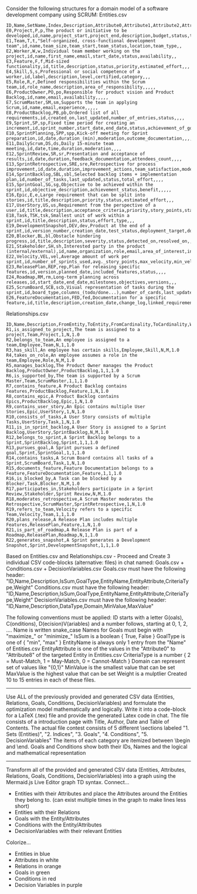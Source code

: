 Consider the following structures for a domain model of a software development company using SCRUM:
Entities.csv
```csv
ID,Name,SetName,Index,Description,Attribute0,Attribute1,Attribute2,Attribute3,Attribute4,Attribute5,Attribute6,Attribute7,Attribute8
E0,Project,P,p,The product or initiative to be developed,id,name,project_start,project_end,description,budget,status,target_audience,priority
E1,Team,T,t,"Self-organized, cross-functional development team",id,name,team_size,team_start,team_status,location,team_type,,
E2,Worker,W,w,Individual team member working on the project,id,name,first_name,email,start_date,status,availability,,
E3,Feature,F,f,Mid-sized functionality,id,title,description,status,priority,estimated_effort,,,
E4,Skill,S,s,Professional or social competence of a worker,id,label,description,level,certified,category,,,
E5,Role,R,r,Defined responsibilities within the Scrum team,id,role_name,description,area_of_responsibility,,,,,
E6,ProductOwner,PO,po,Responsible for product vision and Product Backlog,id,name,email,availability,,,,,
E7,ScrumMaster,SM,sm,Supports the team in applying Scrum,id,name,email,experience,,,,,
E8,ProductBacklog,PB,pb,Ordered list of all requirements,id,created_on,last_updated,number_of_entries,status,,,,
E9,Sprint,SP,sp,Fixed time period for creating an increment,id,sprint_number,start_date,end_date,status,achievement_of_goal,,,
E10,SprintPlanning,SPP,spp,Kick-off meeting for Sprint preparation,id,date,duration_(min),moderation,outcome_documentation,,,,
E11,DailyScrum,DS,ds,Daily 15-minute team meeting,id,date,time,duration,moderation,,,,
E12,SprintReview,SR,sr,Presentation and acceptance of results,id,date,duration,feedback_documentation,attendees_count,,,,
E13,SprintRetrospective,SRE,sre,Retrospective for process improvement,id,date,duration,improvement_actions,team_satisfaction,moderation,,,
E14,SprintBacklog,SBL,sbl,Selected backlog items + implementation plan,id,number_of_tasks,last_updated,status,total_effort,,,,
E15,SprintGoal,SG,sg,Objective to be achieved within the sprint,id,objective_description,achievement_status,benefit,,,,,
E16,Epic,E,e,Large requirement that can be split into stories,id,title,description,priority,status,estimated_effort,,,
E17,UserStory,US,us,Requirement from the perspective of a user,id,title,description,acceptance_criteria,priority,story_points,status,,
E18,Task,TSK,tsk,Smallest unit of work within a sprint,id,title,description,status,effort,type,,,
E19,DevelopmentSnapshot,DEV,dev,Product at the end of a sprint,id,version_number,creation_date,test_status,deployment_target,documentation,,,
E20,Blocker,BL,bl,Obstacle hindering progress,id,title,description,severity,status,detected_on,resolved_on,,
E21,Stakeholder,SH,sh,Interested party in the product (internal/external),id,name,organization,role,email,area_of_interest,influence_level,relevance_to_feature,
E22,Velocity,VEL,vel,Average amount of work per sprint,id,number_of_sprints_used,avg._story_points,max_velocity,min_velocity,trend,,,
E23,ReleasePlan,REP,rep,Plan for releasing specific features,id,version,planned_date,included_features,status,,,,
E24,Roadmap,RM,rm,Long-term planning across releases,id,start_date,end_date,milestones,objectives,versions,,,
E25,ScrumBoard,SCB,scb,Visual representation of tasks during the sprint,id,board_type,columns_(todo/done...),number_of_cards,last_updated,,,,
E26,FeatureDocumentation,FED,fed,Documentation for a specific feature,id,title,description,creation_date,change_log,linked_requirements,author,,
```
Relationships.csv
```csv
ID,Name,Description,FromEntity,ToEntity,FromCardinality,ToCardinality,Weight
R1,is_assigned_to_project,The team is assigned to a project,Team,Project,1,N,1.0
R2,belongs_to_team,An employee is assigned to a team,Employee,Team,N,1,1.0
R3,has_skill,An employee has certain skills,Employee,Skill,N,M,1.0
R4,takes_on_role,An employee assumes a role in the team,Employee,Role,N,M,1.0
R5,manages_backlog,The Product Owner manages the Product Backlog,ProductOwner,ProductBacklog,1,1,1.0
R6,is_supported_by,The team is supported by a Scrum Master,Team,ScrumMaster,1,1,1.0
R7,contains_feature,A Product Backlog contains Features,ProductBacklog,Feature,1,N,1.0
R8,contains_epic,A Product Backlog contains Epics,ProductBacklog,Epic,1,N,1.0
R9,contains_user_story,An Epic contains multiple User Stories,Epic,UserStory,1,N,1.0
R10,consists_of_tasks,A User Story consists of multiple Tasks,UserStory,Task,1,N,1.0
R11,is_in_sprint_backlog,A User Story is assigned to a Sprint Backlog,UserStory,SprintBacklog,N,M,1.0
R12,belongs_to_sprint,A Sprint Backlog belongs to a Sprint,SprintBacklog,Sprint,1,1,1.0
R13,pursues_goal,A Sprint pursues a defined goal,Sprint,SprintGoal,1,1,1.0
R14,contains_tasks,A Scrum Board contains all tasks of a Sprint,ScrumBoard,Task,1,N,1.0
R15,documents_feature,Feature Documentation belongs to a Feature,FeatureDocumentation,Feature,1,1,1.0
R16,is_blocked_by,A Task can be blocked by a Blocker,Task,Blocker,N,M,1.0
R17,participates_in,Stakeholders participate in a Sprint Review,Stakeholder,Sprint Review,N,M,1.0
R18,moderates_retrospective,A Scrum Master moderates the Retrospective,ScrumMaster,SprintRetrospective,1,N,1.0
R19,refers_to_team,Velocity refers to a specific Team,Velocity,Team,1,1,1.0
R20,plans_release,A Release Plan includes multiple Features,ReleasePlan,Feature,1,N,1.0
R21,is_part_of_roadmap,A Release Plan is part of a Roadmap,ReleasePlan,Roadmap,N,1,1.0
R22,generates_snapshot,A Sprint generates a Development Snapshot,Sprint,DevelopmentSnapshot,1,1,1.0
```
Based on Entities.csv and Relationships.csv - Proceed and Create 3 individual CSV code-blocks (alternative: files) in chat named: Goals.csv + Conditions.csv + DecisionVariables.csv
Goals.csv must have the following header: "ID,Name,Description,IsSum,GoalType,EntityName,EntityAttribute,CriteriaType,Weight"
Conditions.csv must have the following header: "ID,Name,Description,IsSum,GoalType,EntityName,EntityAttribute,CriteriaType,Weight"
DecisionVariables.csv must have the following header: "ID,Name,Description,DataType,Domain,MinValue,MaxValue"

The following conventions must be applied:
ID starts with a letter G(oals), C(onditions), D(ecision)V(ariables) and a number follows, starting at 0, 1, 2, ....
Name is written snake_case
Names for Goals must begin with "maximize_" or "minimize_"
IsSum is a boolean { True, False }
GoalType is one of { "min", "max" }
EntityName is always only 1 entry from the "Name" of Entities.csv
EntityAttribute is one of the values in the "Attribute0" to "Attribute8" of the targeted Entity in Entities.csv
CriteriaType is a number { 2 = Must-Match, 1 = May-Match, 0 = Cannot-Match }
Domain can represent set of values like "{0,1}"
MinValue is the smallest value that can be set
MaxValue is the highest value that can be set
Weight is a mulptlier
Created 10 to 15 entries in each of these files.

---

Use ALL of the previously provided and generated CSV data (Entities, Relations, Goals, Conditions, DecisionVariables) and formulate the optimization model mathematically and logically. 
Write it into a code-block for a LaTeX (.tex) file and provide the generated Latex code in chat.
The file consists of a introduction page with Title, Author, Date and Table of Contents.
The actual file contest consists of 5 different \sections labeled "1. Sets (Entities)", "2. Indices", "3. Goals", "4. Conditions", "5. DecisionVariables"
The items of each category are itemized between \begin and \end.
Goals and Conditions show both their IDs, Names and the logical and mathematical representation

---

Transform all of the provided and generated CSV data (Entities, Attributes, Relations, Goals, Conditions, DecisionVariables) into a graph using the Mermaid.js Live Editor graph TD syntax.
Connect...
- Entities with their Attributes and place the Attributes around the Entities they belong to. (can exist multiple times in the graph to make lines less short)
- Entities with their Relations
- Goals with the Entity/Attributes
- Conditions with the Entity/Attributes
- DecisionVariables with their relevant Entities

Colorize...
- Entities in blue
- Attributes in white
- Relations in orange
- Goals in green
- Conditions in red
- Decision Variables in purple
